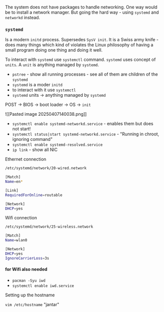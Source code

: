 The system does not have packages to handle networking. One way would be to install a network manager. But going the hard way - using `systemd` and `networkd` instead.

### `systemd`

Is a modern `initd` process. Supersedes `SysV init`. It is a Swiss army knife - does many things which kind of violates the Linux philosophy of having a small program doing one thing and doing it well.

To interact with `systemd` use `systemctl` command. `systemd` uses concept of `units`. A `unit` is anything managed by `systemd`.

- `pstree` - show all running processes - see all of them are children of the `systemd`
- `systemd` is a moder `initd`
- to interact with it use `systemctl`
- `systemd` units -> anything managed by `systemd`

POST -> BIOS -> boot loader -> OS -> `init`

![[Pasted image 20250407140038.png]]

- `systemctl enable systemd-networkd.service` - enables them but does not start! 
- `systemctl status|start systemd-networkd.service` - "Running in chroot, ignoring command"
- `systemctl enable systemd-resolved.service`
- `ip link` - show all NIC


Ethernet connection

```bash
/etc/systemd/network/20-wired.network

[Match]
Name=en*

[Link]
RequiredForOnline=routable

[Network]
DHCP=yes
```

Wifi connection

```bash
/etc/systemd/network/25-wireless.network

[Match]
Name=wlan0

[Network]
DHCP=yes
IgnoreCarrierLoss=3s

```

#### for Wifi also needed

+ `pacman -Syu iwd`
+ `systemctl enable iwd.service`

Setting up the hostname

`vim /etc/hostname` "jantar"